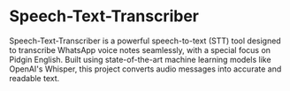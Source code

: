 # Speech-Text-Transcriber
Speech-Text-Transcriber is a powerful speech-to-text (STT) tool designed to transcribe WhatsApp voice notes seamlessly, with a special focus on Pidgin English. Built using state-of-the-art machine learning models like OpenAI's Whisper, this project converts audio messages into accurate and readable text.
